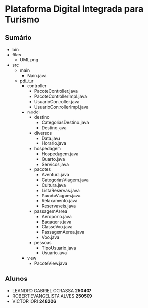 # Plataforma Digital Integrada para Turismo

## Sumário

- bin
- files
  - UML.png
- src
  - main
      - Main.java
  - pdi_tur
      - controller
          - PacoteController.java
          - PacoteControllerImpl.java
          - UsuarioController.java
          - UsuarioControllerImpl.java
      - model
          - destino
              - CategoriasDestino.java
              - Destino.java
          - diversos
              - Data.java
              - Horario.java
          - hospedagem
              - Hospedagem.java
              - Quarto.java
              - Servicos.java
          - pacotes
              - Aventura.java
              - CategoriasViagem.java
              - Cultura.java
              - ListaReservas.java
              - PacoteViagem.java
              - Relaxamento.java
              - Reservaveis.java
          - passagemAerea
              - Aeroporto.java
              - Bagagens.java
              - ClasseVoo.java
              - PassagemAerea.java
              - Voo.java
          - pessoas
              - TipoUsuario.java
              - Usuario.java
      - view
          - PacoteView.java
## Alunos

- LEANDRO GABRIEL CORASSA **250407**
- ROBERT EVANGELISTA ALVES **250509**
- VICTOR IORI **248206**

